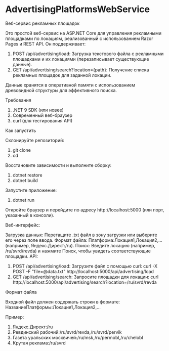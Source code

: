 # AdvertisingPlatformsWebService
Веб-сервис рекламных площадок

Это простой веб-сервис на ASP.NET Core для управления рекламными площадками по локациям, реализованный с использованием Razor Pages и REST API. Он поддерживает:
1. POST /api/advertising/load: Загрузка текстового файла с рекламными площадками и их локациями (перезаписывает существующие данные).
2. GET /api/advertising/search?location={path}: Получение списка рекламных площадок для заданной локации.

Данные хранятся в оперативной памяти с использованием древовидной структуры для эффективного поиска.

Требования
1. .NET 9 SDK (или новее)
2. Современный веб-браузер
3. curl (для тестирования API)

Как запустить

Склонируйте репозиторий:
1. git clone <repository-url>
1. cd <repository-directory>

Восстановите зависимости и выполните сборку: 
1. dotnet restore
2. dotnet build

Запустите приложение: 
1. dotnet run

Откройте браузер и перейдите по адресу http://localhost:5000 (или порт, указанный в консоли).

Веб-интерфейс:

Загрузка данных: Перетащите .txt файл в зону загрузки или выберите его через поле ввода. Формат файла: Платформа:Локация1,Локация2,... (например, Яндекс.Директ:/ru). Поиск: Введите локацию (например, /ru/svrd/revda) и нажмите Поиск, чтобы увидеть соответствующие площадки.
API:

1. POST /api/advertising/load: Загрузите файл с помощью curl: curl -X POST -F "file=@data.txt" http://localhost:5000/api/advertising/load
2. GET /api/advertising/search: Запросите площадки для локации: curl http://localhost:5000/api/advertising/search?location=/ru/svrd/revda

Формат файла

Входной файл должен содержать строки в формате: НазваниеПлатформы:Локация1,Локация2,...

Пример: 
1. Яндекс.Директ:/ru 
2. Ревдинский рабочий:/ru/svrd/revda,/ru/svrd/pervik 
3. Газета уральских москвичей:/ru/msk,/ru/permobl,/ru/chelobl 
4. Крутая реклама:/ru/svrd
